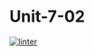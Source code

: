 # Unit-7-02
[![linter](https://github.com/Lukas-Johns/Unit-7-02/workflows/linter/badge.svg)](https://github.com/marketplace/actions/super-linter)
